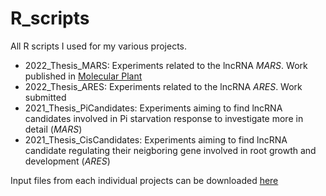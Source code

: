 # R_scripts
All R scripts I used for my various projects.
- 2022_Thesis_MARS: Experiments related to the lncRNA *MARS*. Work published in [Molecular Plant](https://doi.org/10.1016/j.molp.2022.02.007)
- 2022_Thesis_ARES: Experiments related to the lncRNA *ARES*. Work submitted
- 2021_Thesis_PiCandidates: Experiments aiming to find lncRNA candidates involved in Pi starvation response to investigate more in detail (*MARS*)
- 2021_Thesis_CisCandidates: Experiments aiming to find lncRNA candidate regulating their neigboring gene involved in root growth and development (*ARES*)

Input files from each individual projects can be downloaded [here](https://drive.google.com/drive/folders/1KVWZCgsrcZV25IL69BHCQTL07JD5Bt_u?usp=sharing)
